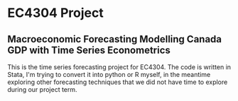 # EC4304 Project
## Macroeconomic Forecasting Modelling Canada GDP with Time Series Econometrics
This is the time series forecasting project for EC4304. The code is written in Stata, I'm trying to convert it into python or R myself, in the meantime exploring other forecasting techniques that we did not have time to explore during our project term.
